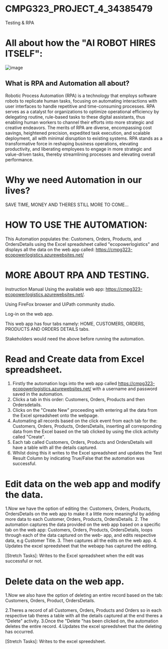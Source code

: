 # CMPG323_PROJECT_4_34385479
Testing &amp; RPA

# All about how the "AI ROBOT HIRES ITSELF":

![image](https://github.com/kayleeyana/CMPG323_PROJECT_4_34385479/assets/112712495/b9476549-a940-4cfc-b947-1082455a293b)


## What is RPA and Automation all about?

Robotic Process Automation (RPA) is a technology that employs software robots to replicate human tasks, focusing on automating interactions with user interfaces to handle repetitive and time-consuming processes. RPA serves as a catalyst for organizations to optimize operational efficiency by delegating routine, rule-based tasks to these digital assistants, thus enabling human workers to channel their efforts into more strategic and creative endeavors. The merits of RPA are diverse, encompassing cost savings, heightened precision, expedited task execution, and scalable deployment, all with minimal disruption to existing systems. RPA stands as a transformative force in reshaping business operations, elevating productivity, and liberating employees to engage in more strategic and value-driven tasks, thereby streamlining processes and elevating overall performance.

# Why we need Automation in our lives?

SAVE TIME, MONEY AND THERES STILL MORE TO COME...

# HOW TO USE THE AUTOMATION:

This Automation populates the: Customers, Orders, Products, and OrdersDetails using the Excel spreadsheet called "ecopowerlogistics" and displays all the data on the web app called: https://cmpg323-ecopowerlogistics.azurewebsites.net/

# MORE ABOUT RPA AND TESTING.

Instruction Manual
Using the available web app: https://cmpg323-ecopowerlogistics.azurewebsites.net/.

Using FireFox browser and UiPath community studio.

Log-in on the web app.

This web app has four tabs namely: HOME, CUSTOMERS, ORDERS, PRODUCTS AND ORDERS DETAILS tabs. 

Stakeholders would need the above before running the automation.

# Read and Create data from Excel spreadsheet.

1. Firstly the automation logs into the web app called https://cmpg323-ecopowerlogistics.azurewebsites.net/ with a username and password saved in the automation.
2. Clicks a tab in this order: Customers, Orders, Products and then Ordersdetails.
3. Clicks on the "Create New" proceeding with entering all the data from the Excel spreadsheet onto the webpage.
4. Automating all records based on the click event from each tab for the: Customers, Orders, Products, OrdersDetails, inserting all corresponding data from the Excel based on the tab clicked by using the click activity called "Create".
5. Each tab called Customers, Orders, Products and OrdersDetails will have a table with all the details captured.
6. Whilst doing this it writes to the Excel spreadsheet and updates the Test Result Column by indicating True/False that the automation was successful. 

# Edit data on the web app and modify the data.

1.Now we have the option of editing the: Customers, Orders, Products, OrdersDetails on the web app to make it a little more meaningful by adding more data to each Customer, Orders, Products, OrdersDetails.
2. The automation captures the data provided on the web app based on a specific tab on the web app: Customers,  Orders, Products, OrdersDetails, loops through each of the data captured on the web- app, and edits respective data, e.g Customer Title.
3. Then captures all the edits on the web app.
4. Updates the excel spreedsheet that the webapp has captured the editing.

[Stretch Tasks]: Writes to the Excel spreadsheet when the edit was successful or not. 

# Delete data on the web app.

1.Now we also have the option of deleting an entire record based on the tab: Customers, Orders, Product, OrdersDetails.

2.Theres a record of all Customers, Orders, Products and Orders so in each respective tab theres a table with all the details captured at the end theres a "Delete" activity. 
3.Once the "Delete "has been clicked on, the automation deletes the entire record.
4.Updates the excel spreedsheet that the deleting has occurred.

[Stretch Tasks]: Writes to the excel spreedsheet.



